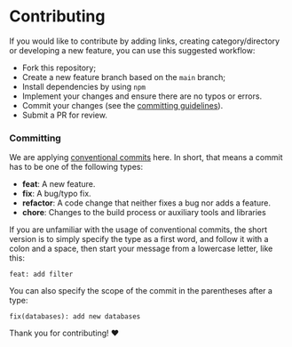 # Contributing

If you would like to contribute by adding links, creating category/directory or developing a new feature,
you can use this suggested workflow:

- Fork this repository;
- Create a new feature branch based on the `main` branch;
- Install dependencies by using `npm`
- Implement your changes and ensure there are no typos or errors.
- Commit your changes (see the [committing guidelines]).
- Submit a PR for review.

[committing guidelines]: #committing

### Committing

We are applying [conventional commits] here.
In short, that means a commit has to be one of the following types:

- **feat**: A new feature.
- **fix**: A bug/typo fix.
- **refactor**: A code change that neither fixes a bug nor adds a feature.
- **chore**: Changes to the build process or auxiliary tools and libraries

If you are unfamiliar with the usage of conventional commits,
the short version is to simply specify the type as a first word,
and follow it with a colon and a space, then start your message
from a lowercase letter, like this:

```
feat: add filter
```

You can also specify the scope of the commit in the parentheses after a type:

```
fix(databases): add new databases
```

[conventional commits]: https://www.conventionalcommits.org/en/v1.0.0/


Thank you for contributing! :heart: